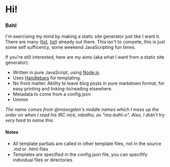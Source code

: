 # Hi!

### Bahl

I'm exercising my mind by making a static site generator just like I want it. There are many ([list](https://gist.github.com/davatron5000/2254924), [list](http://blog.bmannconsulting.com/node-static-site-generators/)) already out there. This isn't to compete, this is just some self sufficency, some weekend JavaScripting fun times. 

If you're still interested, here are my aims (aka what I want from a static site generator):

- Written in pure JavaScript, using [Node.js](http://www.nodejs.org).
- Uses [Handlebars](http://handlebarsjs.com/) for templating.
- No front matter. Ability to leave blog posts in pure markdown format, for easy printing and linking-to/reading elsewhere.
 - Metadata to come from a config.json
- Ummm

_The name comes from @maxogden's middle names which I mess up the order on when I read his IRC nick, mbalho, as "ma-bahl-o". Also, I didn't try very hard to name this._

#### Notes

- All template partials are called in other template files, not in the source .md or .html files
- Templates are specified in the config.json file, you can specifify individual files or directories